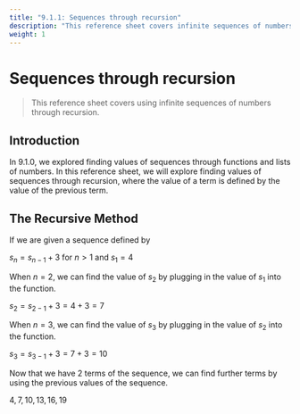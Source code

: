 ```yaml
---
title: "9.1.1: Sequences through recursion"
description: "This reference sheet covers infinite sequences of numbers through recursion"
weight: 1
---
```


# Sequences through recursion

> This reference sheet covers using infinite sequences of numbers through recursion.

## Introduction

In 9.1.0, we explored finding values of sequences through functions and lists of numbers. In this reference sheet, we will explore finding values of sequences through recursion, where the value of a term is defined by the value of the previous term.

## The Recursive Method

If we are given a sequence defined by

$s_n=s_{n-1}+3$ for $n>1$ and $s_1=4$

When $n=2$, we can find the value of $s_2$ by plugging in the value of $s_1$ into the function.

$s_2=s_{2-1}+3=4+3=7$

When $n=3$, we can find the value of $s_3$ by plugging in the value of $s_2$ into the function.

$s_3=s_{3-1}+3=7+3=10$

Now that we have 2 terms of the sequence, we can find further terms by using the previous values of the sequence.

$4, 7, 10, 13, 16, 19$
